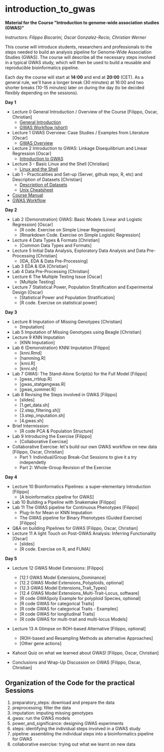 # introduction_to_gwas

**Material for the Course "Introduction to genome-wide association studies (GWAS)"**

Instructors: *Filippo Biscarini, Oscar Gonzalez-Recio, Christian Werner*

This course will introduce students, researchers and professionals to the steps needed to build an analysis pipeline for Genome-Wide Association Studies (GWAS). The course will describe all the necessary steps involved in a typical GWAS study, which will then be used to build a reusable and reproducible bioinformatics pipeline.

Each day the course will start at **14:00** and end at **20:00** (CET).
As a general rule, we'll have a longer break (30 minutes) at 16:00 and two shorter breaks (10-15 minutes) later on during the day (to be decided flexibly depending on the sessions). 

<!-- timetable: [here](https://docs.google.com/spreadsheets/d/1Cy8vBD6I_no8UPzYPU9bz7ASWyI3bc4Y9vcdr5S1TBw/edit#gid=0) -->

**Day 1**

- Lecture 0	General Introduction / Overview of the Course [Filippo, Oscar, Christian]
    - [General Introduction](slides/0_General_Introduction.pdf)
    - [GWAS Workflow (short)](slides/GWAS_workflow_short.pdf)
- Lecture 1	GWAS Overview: Case Studies / Examples from Literature [Oscar]
    - [GWAS Overview](slides/1_GWAS_overview.pdf)
- Lecture 2	Introduction to GWAS: Linkage Disequilibrium and Linear Regression [Oscar]
    - [Introduction to GWAS](slides/2_Introduction_to_GWAS.pdf)
- Lecture 3 - Basic Linux and the Shell [Christian]
    - [Linux and the Shell](slides/3_Linux_intro.pdf)
- Lab 1 - Practicalities and Set-up (Server, github repo, R, etc) and Description of Datasets [Christian]
    - [Description of Datasets](slides/Description_of_datasets.pdf)
    - [Unix Cheatsheet](slides/Unix_cheatsheet.pdf)
 - [Course Manual](slides/Course_manual.pdf)
 - [GWAS Workflow](slides/GWAS_workflow.pdf)



**Day 2**

- Lab 2 (Demonstration) GWAS: Basic Models (Linear and Logistic Regression) [Oscar]
    - [R code. Exercise on Simple Linear Regression]<!--(basic_model/1.Basis_of_linear_regression.R)-->
    - [Rmarkdown Code. Exercise on Simple Logistic Regression]<!--(basic_model/2.exercise.Basis_of_logistic_regression.Rmd)-->
- Lecture 4 Data Types & Formats [Christian]
    - [Common Data Types and Formats]<!--(slides/4_Data_types.pdf)-->
- Lecture 5 Initial Data Analysis, Exploratory Data Analysis and Data Pre-Processing [Christian]
    - [IDA, EDA & Data Pre-Processing]<!--(slides/5_Data_pre-processing.pdf)-->
- Lab 3 EDA & IDA [Christian]
- Lab 4 Data Pre-Processing [Christian]
- Lecture 6 The Multiple Testing Issue [Oscar]
    - [Multiple Testing]<!--(slides/6_Multiple_testing.pdf)-->
- Lecture 7 Statistical Power, Population Stratification and Experimental Design [Oscar] 
    - [Statistical Power and Population Stratification]<!--(slides/7_Experimental_design.pdf)-->
    - [R code. Exercise on statistical power]<!--(5.power_and_significance/StatisticalPower_exercise.R)-->


**Day 3**

- Lecture 8	Imputation of Missing Genotypes [Christian]
    - [Imputation]<!--(slides/8_Imputation.pdf)-->
- Lab 5 Imputation of Missing Genotypes using Beagle [Christian]
- Lecture 9 KNN Imputation 
    - [KNN Imputation]<!--(slides/9.KNN_imputation.pdf)-->
- Lab 6 (Demonstration) KNNI Imputation [Filippo]
    - [knni.Rmd]<!--(3.imputation/knni.Rmd)-->
    - [hamming.R]<!--(3.imputation/hamming.R)-->
    - [knni.R]<!--(3.imputation/knni.R)-->
    - [knni.sh]<!--(3.imputation/knni.sh)-->
- Lab 7 GWAS: The Stand-Alone Script(s) for the Full Model [Filippo]
    - [gwas_rrblup.R]<!--(4.gwas/gwas_rrblup.R)-->
    - [gwas_statgengwas.R]<!--(4.gwas/gwas_statgengwas.R)-->
    - [gwas_sommer.R]<!--(4.gwas/gwas_sommer.R)-->
- Lab 8 Revising the Steps involved in GWAS [Filippo]
    - [slides]<!--(slides/10.1.Revising_steps.pdf)-->
    - [1.get_data.sh]<!--(6.steps/1.get_data.sh)-->
    - [2.step_filtering.sh](<!--6.steps/2.step_filtering.sh)-->
    - [3.step_imputation.sh]<!--(6.steps/3.step_imputation.sh)-->
    - [4.gwas.sh]<!--(6.steps/4.gwas.sh)-->
- Brief Intermission:
    - [R code PCA & Population Structure]<!--(4.gwas/PCA_Screeplots.R)-->
- Lab 9 Introducing the Exercise [Filippo]
    - [Collaborative Exercise]<!--(slides/10.2.Collaborative_exercise.pdf)-->
- Collaborative Exercise: let's build our own GWAS workflow on new data [Filippo, Oscar, Christian]
    - Part 1: Individual/Group Break-Out Sessions to give it a try independetly
    - Part 2: Whole-Group Revision of the Exercise


**Day 4**
- Lecture 10 Bioinformatics Pipelines: a super-elementary Introduction [Filippo]
    - [A bioinformatics pipeline for GWAS]<!--(slides/11.bioinformatic_pipeline_for_GWAS.pdf)-->
- Lab 10 Building a Pipeline with Snakemake [Filippo]
- Lab 11 The GWAS pipeline for Continuous Phenotypes [Filippo]
    - Plug-In for Mean or KNN Imputation
    - The GWAS pipeline for Binary Phenotypes (Guided Exercise) [Filippo]
- Q&A on building Pipelines for GWAS [Filippo, Oscar, Christian]
- Lecture 11 A light Touch on Post-GWAS Analysis: Inferring Functionality [Oscar]
    - [slides]<!--(slides/Functional_Analysis.FUMA.pdf)-->
    - [R code. Exercise on R, and FUMA]<!--(functional_analysis/getGenesFromSNP.R)-->
    
**Day 5**

- Lecture 12 GWAS Model Extensions: [Filippo]
    - [12.1 GWAS Model Extensions_Dominance]
    - [12.2 GWAS Model Extensions_Polyploids, optional]<!--(slides/12_2_GWAS_model_extensions_polyploids.pdf)-->
    - [12.3 GWAS Model Extensions_Trait_Types]<!--(slides/13.3.GWAS_model_extensions_trait_type.pdf)-->
    - [12.4 GWAS Model Extensions_Multi-Trait-Locus, software]<!--(slides/13.4.GWAS_model_extensions_multi_trait_and_locus.pdf)-->
    - [R code GWASpoly Example for polyploid Species, optional]
    - [R code GWAS for categorical Traits]<!--(model_extensions/1.categorical_gwas.Rmd)-->
    - [R code GWAS for categorical Traits - Examples]<!--(model_extensions/2.categorical_gwas_example.Rmd)-->
    - [R code GWAS for longitudinal Traits]<!--(model_extensions/3.longitudinal_gwas.Rmd)-->
    - [R code GWAS for multi-trait and multi-locus Models]

- Lecture 13 A Glimpse on ROH-based Alternative [Filippo, optional]
    - [ROH-based and Resampling Methods as alternative Approaches]
    - [Other gene actions]<!--(slides/13.1.GWAS_model_extensions_genotype_codification.pdf)-->
- Kahoot Quiz on what we learned about GWAS! [Filippo, Oscar, Christian]
- Conclusions and Wrap-Up Discussion on GWAS [Filippo, Oscar, Christian]

## Organization of the Code for the practical Sessions

1. preparatory_steps: download and prepare the data
2. preprocessing: filter the data
3. imputation: imputing missing genotypes
4. gwas: run the GWAS models
5. power_and_significance: designing GWAS experiments
6. steps: identifying the individual steps involved in a GWAS study
7. pipeline: assembling the individual steps into a bioinformatics pipeline for GWAS
8. collaborative exercise: trying out what we learnt on new data
